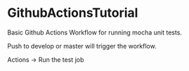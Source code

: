 # GithubActionsTutorial

Basic Github Actions Workflow for running mocha unit tests. 

Push to develop or master will trigger the workflow. 

Actions -> Run the test job
